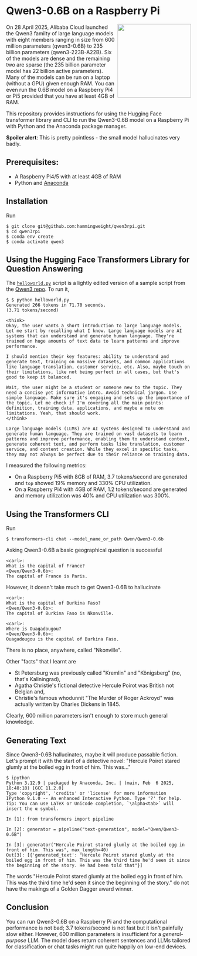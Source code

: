 # Qwen3-0.6B on a Raspberry Pi
<img src="/images/rpi5.jpg" align="right" width="200px">

On 28 April 2025, Alibaba Cloud launched the Qwen3 familty of large language models with eight members ranging in size from 600 million parameters (qwen3-0.6B) to 235 billion parameters (qwen3-223B-A22B). Six of the models are dense and the remaining two are sparse (the 235 billion parameter model has 22 billion active parameters). Many of the models can be run on a laptop (without a GPU) given enough RAM. You can even run the 0.6B model on a Raspberry Pi4 or Pi5 provided that you have at least 4GB of RAM.

This repository provides instructions for using the Hugging Face transformer library and CLI to run the Qwen3-0.6B model on a Raspberry Pi with Python and the Anaconda package manager.

**Spoiler alert**: This is pretty pointless - the small model hallucinates very badly.

## Prerequisites:
* A Raspberry Pi4/5 with at least 4GB of RAM
* Python and [Anaconda](https://www.anaconda.com/download)

## Installation
Run

```
$ git clone git@github.com:hammingweight/qwen3rpi.git
$ cd qwen3rpi
$ conda env create
$ conda activate qwen3
```

## Using the Hugging Face Transformers Library for Question Answering
The [`helloworld.py`](./helloworld.py) script is a lightly edited version of a sample script from the [Qwen3 repo](https://github.com/QwenLM/Qwen3). To run it,

```
$ $ python helloworld.py 
Generated 266 tokens in 71.70 seconds.
(3.71 tokens/second)

<think>
Okay, the user wants a short introduction to large language models. Let me start by recalling what I know. Large language models are AI systems that can understand and generate human language. They're trained on huge amounts of text data to learn patterns and improve performance.

I should mention their key features: ability to understand and generate text, training on massive datasets, and common applications like language translation, customer service, etc. Also, maybe touch on their limitations, like not being perfect in all cases, but that's good to keep it balanced.

Wait, the user might be a student or someone new to the topic. They need a concise yet informative intro. Avoid technical jargon. Use simple language. Make sure it's engaging and sets up the importance of the topic. Let me check if I'm covering all the main points: definition, training data, applications, and maybe a note on limitations. Yeah, that should work.
</think>

Large language models (LLMs) are AI systems designed to understand and generate human language. They are trained on vast datasets to learn patterns and improve performance, enabling them to understand context, generate coherent text, and perform tasks like translation, customer service, and content creation. While they excel in specific tasks, they may not always be perfect due to their reliance on training data.
```

I measured the following metrics:
 * On a Raspberry Pi5 with 8GB of RAM, 3.7 tokens/second are generated and `top` showed 19% memory and 330% CPU utilization.
 * On a Raspberry Pi4 with 4GB of RAM, 1.2 tokens/second are generated and memory utilization was 40% and CPU utilization was 300%.

## Using the Transformers CLI
Run

```
$ transformers-cli chat --model_name_or_path Qwen/Qwen3-0.6b
```

Asking Qwen3-0.6B a basic geographical question is successful
```
<carl>:
What is the capital of France?
<Qwen/Qwen3-0.6b>:
The capital of France is Paris.                                                                                                                                                                                                              
```

However, it doesn't take much to get Qwen3-0.6B to hallucinate

```
<carl>:
What is the capital of Burkina Faso?
<Qwen/Qwen3-0.6b>:
The capital of Burkina Faso is Nkonville.

<carl>:
Where is Ouagadougou?
<Qwen/Qwen3-0.6b>:
Ouagadougou is the capital of Burkina Faso.                                                                                                                                                                                                  
```
There is no place, anywhere, called "Nkonville".

Other "facts" that I learnt are
 * St Petersburg was previously called "Kremlin" and "Königsberg" (no, that's Kaliningrad),
 * Agatha Christie's fictional detective Hercule Poirot was British not Belgian and,
 * Christie's famous whodunnit "The Murder of Roger Ackroyd" was actually written by Charles Dickens in 1845.

Clearly, 600 million parameters isn't enough to store much general knowledge.

## Generating Text
Since Qwen3-0.6B hallucinates, maybe it will produce passable fiction. Let's prompt it with the start of a detective novel: "Hercule Poirot stared glumly at the boiled egg in front of him. This was..."

```
$ ipython
Python 3.12.9 | packaged by Anaconda, Inc. | (main, Feb  6 2025, 18:48:18) [GCC 11.2.0]
Type 'copyright', 'credits' or 'license' for more information
IPython 9.1.0 -- An enhanced Interactive Python. Type '?' for help.
Tip: You can use LaTeX or Unicode completion, `\alpha<tab>` will insert the α symbol.

In [1]: from transformers import pipeline

In [2]: generator = pipeline("text-generation", model="Qwen/Qwen3-0.6B")

In [3]: generator("Hercule Poirot stared glumly at the boiled egg in front of him. This was", max_length=40)
Out[3]: [{'generated_text': "Hercule Poirot stared glumly at the boiled egg in front of him. This was the third time he'd seen it since the beginning of the story. He had been told that"}]

```

The words "Hercule Poirot stared glumly at the boiled egg in front of him. This was the third time he'd seen it since the beginning of the story." do not have the makings of a Golden Dagger award winner.

## Conclusion
You can run Qwen3-0.6B on a Raspberry Pi and the computational performance is not bad; 3.7 tokens/second is not fast but it isn't painfully slow either. However, 600 million parameters is insufficient for a *general-purpose* LLM.  The model does return coherent sentences and LLMs tailored for classification or chat tasks might run quite happily on low-end devices. 
